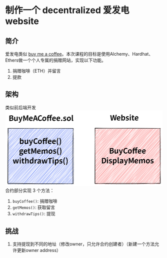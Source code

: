 # 制作一个 decentralized **爱发电 website**

## 简介

爱发电类似 [buy me a coffee](https://www.buymeacoffee.com/isheep?new=1)。本次课程的目标是使用Alchemy、Hardhat、Ethers做一个个人专属的捐赠网站，实现以下功能。

1. 捐赠咖啡（ETH）并留言
2. 提款

## 架构

类似前后端开发
![](img/jiagou.png)
合约部分实现 3 个方法：
1. `buyCoffee()`: 捐赠咖啡
2. `getMemos()`: 获取留言
3. `withdrawTips()`: 提现

## 挑战

1. 支持提现到不同的地址（修改owner，只允许合约创建者）（新建一个方法允许更新owner address）
